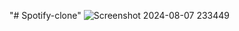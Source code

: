 "# Spotify-clone" 
![Screenshot 2024-08-07 233449](https://github.com/user-attachments/assets/4ea027cf-1999-4a15-9766-9f9120b379b4)
